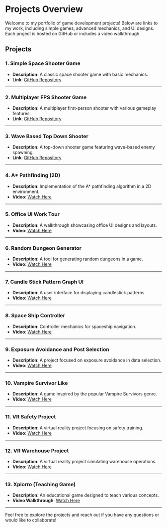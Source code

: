 # Projects Overview

Welcome to my portfolio of game development projects! Below are links to my work, including simple games, advanced mechanics, and UI designs. Each project is hosted on GitHub or includes a video walkthrough. 

## Projects

### 1. Simple Space Shooter Game
- **Description**: A classic space shooter game with basic mechanics.
- **Link**: [GitHub Repository](https://github.com/sakshams21/Space_Retro_Shooter)

---

### 2. Multiplayer FPS Shooter Game
- **Description**: A multiplayer first-person shooter with various gameplay features.
- **Link**: [GitHub Repository](https://github.com/sakshams21/MULTIPLAYER-FPS)

---

### 3. Wave Based Top Down Shooter
- **Description**: A top-down shooter game featuring wave-based enemy spawning.
- **Link**: [GitHub Repository](https://github.com/sakshams21/TopDownShooter)

---

### 4. A* Pathfinding (2D)
- **Description**: Implementation of the A* pathfinding algorithm in a 2D environment.
- **Video**: [Watch Here](https://drive.google.com/file/d/1gHWWd10wUos5IrJV8TTxVJ73iycMzXQ_/view?usp=sharing)

---

### 5. Office UI Work Tour
- **Description**: A walkthrough showcasing office UI designs and layouts.
- **Video**: [Watch Here](https://drive.google.com/file/d/1YHG7rRiYrJXlelfpYP5IOiHG68XQcL1O/view?usp=sharing)

---

### 6. Random Dungeon Generator
- **Description**: A tool for generating random dungeons in a game.
- **Video**: [Watch Here](https://drive.google.com/file/d/17GM4Q7G2wBbNKqvn1ff_Qw7dmOWEJgNj/view?usp=sharing)

---

### 7. Candle Stick Pattern Graph UI
- **Description**: A user interface for displaying candlestick patterns.
- **Video**: [Watch Here](https://drive.google.com/file/d/1fIKHkjWKdFJbjpE8ZLpg-CpjkuwHXCge/view?usp=sharing)

---

### 8. Space Ship Controller
- **Description**: Controller mechanics for spaceship navigation.
- **Video**: [Watch Here](https://drive.google.com/file/d/1DSQjKGS6ZrS4ekoG3y4sgX7sBQOzw6Ff/view?usp=sharing)

---

### 9. Exposure Avoidance and Post Selection
- **Description**: A project focused on exposure avoidance in data selection.
- **Video**: [Watch Here](https://drive.google.com/file/d/1AUM4HTqThZ6R8yzRLbx_jotYvX6fHBjD/view?usp=sharing)

---

### 10. Vampire Survivor Like
- **Description**: A game inspired by the popular Vampire Survivors genre.
- **Video**: [Watch Here](https://drive.google.com/file/d/1jGG9KSrHPPuYRFHmu8mDBUdmr1L5vIwx/view?usp=sharing)

---

### 11. VR Safety Project
- **Description**: A virtual reality project focusing on safety training.
- **Video**: [Watch Here](https://drive.google.com/file/d/19yxT4vjpEBKljw15fInyePqKr72WXlAb/view?usp=sharing)

---

### 12. VR Warehouse Project
- **Description**: A virtual reality project simulating warehouse operations.
- **Video**: [Watch Here](https://drive.google.com/file/d/1RWVTkUUglSsqWq_uIgY90MGj-o1pOvtm/view?usp=sharing)

---

### 13. Xplorro (Teaching Game)
- **Description**: An educational game designed to teach various concepts.
- **Video Walkthrough**: [Watch Here](https://drive.google.com/file/d/1wZ6s1kE_JkOIEkRu-c75HeK3H15V9A4o/view?usp=sharing)

---

Feel free to explore the projects and reach out if you have any questions or would like to collaborate!
